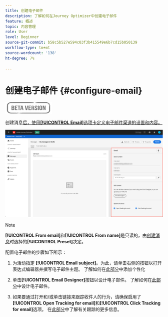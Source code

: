 ```yaml
---
title: 创建电子邮件
description: 了解如何在Journey Optimizer中创建电子邮件
feature: 概述
topic: 内容管理
role: User
level: Beginner
source-git-commit: b58c5b527e594c03f3b415549e6b7cd15b050139
workflow-type: tm+mt
source-wordcount: '138'
ht-degree: 7%

---
```


# 创建电子邮件 {#configure-email}

![](assets/do-not-localize/badge.png)

创建消息[后，使用&#x200B;**[!UICONTROL Email]**&#x200B;选项卡定义电子邮件渠道的设置和内容。](create-message.md)

![](assets/emails-configuration.png)

>[!NOTE]
>
>**[!UICONTROL From email]**&#x200B;和&#x200B;**[!UICONTROL From name]**&#x200B;是只读的，由[创建消息](create-message.md)时选择的&#x200B;**[!UICONTROL Preset]**&#x200B;决定。

配置电子邮件的步骤如下所示：

1. 为活动指定 **[!UICONTROL Email subject]**。为此，请单击右侧的按钮以打开表达式编辑器并撰写电子邮件主题。 了解如何在[此部分](personalization/personalization-aeras.md)中添加个性化

1. 单击&#x200B;**[!UICONTROL Email Designer]**&#x200B;按钮以设计电子邮件。 了解如何在[此部分](design-emails.md)中设计电子邮件。

1. 如果要通过打开和/或单击链接来跟踪收件人的行为，请确保启用了&#x200B;**[!UICONTROL Open Tracking for email]**&#x200B;和&#x200B;**[!UICONTROL Click Tracking for email]**&#x200B;选项。 在[此部分](message-tracking.md)中了解有关跟踪的更多信息。
